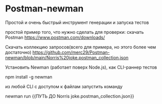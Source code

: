 # Postman-newman
Простой и очень быстрый инструмент генерации и запуска тестов

простой пример того, что нужно сделать для проверки:
скачать Postman 
https://www.postman.com/downloads/

Скачать коллекцию запросов(всего для примера, но этого более чем достаточно) 
https://github.com/merc29/Postman-newman/blob/main/Norris%20joke.postman_collection.json

Установить Newman (работает поверх Node.js), как CLI-раннер тестов

npm install -g newman

из любой CLI с доступом к файлам запустить команду

newman run {{ПУТЬ ДО Norris joke.postman_collection.json}}
